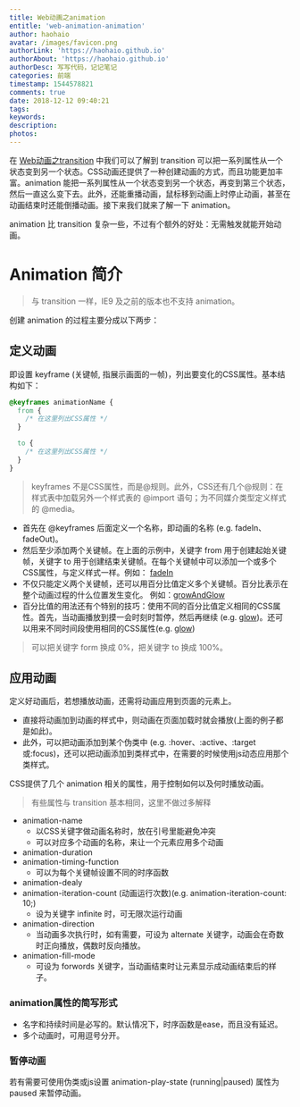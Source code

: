 ```yaml
---
title: Web动画之animation
entitle: 'web-animation-animation'
author: haohaio
avatar: /images/favicon.png
authorLink: 'https://haohaio.github.io'
authorAbout: 'https://haohaio.github.io'
authorDesc: 写写代码，记记笔记
categories: 前端
timestamp: 1544578821
comments: true
date: 2018-12-12 09:40:21
tags:
keywords:
description:
photos:
---
```


在 [Web动画之transition](/front-end/web-animation-transition-1544336906.html) 中我们可以了解到 transition 可以把一系列属性从一个状态变到另一个状态。CSS动画还提供了一种创建动画的方式，而且功能更加丰富。animation 能把一系列属性从一个状态变到另一个状态，再变到第三个状态，然后一直这么变下去。此外，还能重播动画，鼠标移到动画上时停止动画，甚至在动画结束时还能倒播动画。接下来我们就来了解一下 animation。

animation 比 transition 复杂一些，不过有个额外的好处：无需触发就能开始动画。

# Animation 简介

> 与 transition 一样，IE9 及之前的版本也不支持 animation。

创建 animation 的过程主要分成以下两步：

## 定义动画

即设置 keyframe (关键帧, 指展示画面的一帧)，列出要变化的CSS属性。基本结构如下：

```css
@keyframes animationName {
  from {
    /* 在这里列出CSS属性 */
  }

  to {
    /* 在这里列出CSS属性 */
  }
}
```

> keyframes 不是CSS属性，而是@规则。此外，CSS还有几个@规则：在样式表中加载另外一个样式表的 @import 语句；为不同媒介类型定义样式的 @media。

- 首先在 @keyframes 后面定义一个名称，即动画的名称 (e.g. fadeIn、fadeOut)。
- 然后至少添加两个关键帧。在上面的示例中，关键字 from 用于创建起始关键帧，关键字 to 用于创建结束关键帧。在每个关键帧中可以添加一个或多个CSS属性，与定义样式一样。例如： [fadeIn](https://codepen.io/haohaio/pen/KbKbEN)
- 不仅只能定义两个关键帧，还可以用百分比值定义多个关键帧。百分比表示在整个动画过程的什么位置发生变化。 例如：[growAndGlow](https://codepen.io/haohaio/pen/BvazyJ)
- 百分比值的用法还有个特别的技巧：使用不同的百分比值定义相同的CSS属性。首先，当动画播放到摸一会时刻时暂停，然后再继续 (e.g. [glow](https://codepen.io/haohaio/pen/jXbqNO))。还可以用来不同时间段使用相同的CSS属性(e.g. [glow](https://codepen.io/haohaio/pen/REWare))

> 可以把关键字 form 换成 0%，把关键字 to 换成 100%。

## 应用动画

定义好动画后，若想播放动画，还需将动画应用到页面的元素上。

- 直接将动画加到动画的样式中，则动画在页面加载时就会播放(上面的例子都是如此)。
- 此外，可以把动画添加到某个伪类中 (e.g. :hover、:active、:target或:focus)，还可以把动画添加到类样式中，在需要的时候使用js动态应用那个类样式。

CSS提供了几个 animation 相关的属性，用于控制如何以及何时播放动画。

> 有些属性与 transition 基本相同，这里不做过多解释

- animation-name
  - 以CSS关键字做动画名称时，放在引号里能避免冲突
  - 可以对应多个动画的名称，来让一个元素应用多个动画
- animation-duration
- animation-timing-function
  - 可以为每个关键帧设置不同的时序函数
- animation-dealy
- animation-iteration-count (动画运行次数)(e.g. animation-iteration-count: 10;)
  - 设为关键字 infinite 时，可无限次运行动画
- animation-direction
  - 当动画多次执行时，如有需要，可设为 alternate 关键字，动画会在奇数时正向播放，偶数时反向播放。
- animation-fill-mode
  - 可设为 forwords 关键字，当动画结束时让元素显示成动画结束后的样子。

### animation属性的简写形式

- 名字和持续时间是必写的。默认情况下，时序函数是ease，而且没有延迟。
- 多个动画时，可用逗号分开。

### 暂停动画

若有需要可使用伪类或js设置 animation-play-state (running|paused) 属性为 paused 来暂停动画。
  